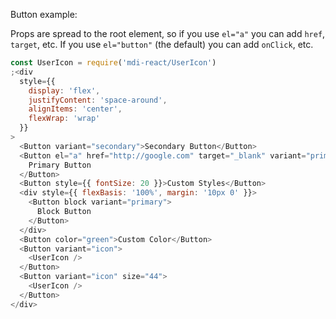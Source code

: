 Button example:

Props are spread to the root element, so if you use `el="a"` you can add `href`, `target`, etc. If you use `el="button"` (the default) you can add `onClick`, etc.

```js
const UserIcon = require('mdi-react/UserIcon')
;<div
  style={{
    display: 'flex',
    justifyContent: 'space-around',
    alignItems: 'center',
    flexWrap: 'wrap'
  }}
>
  <Button variant="secondary">Secondary Button</Button>
  <Button el="a" href="http://google.com" target="_blank" variant="primary">
    Primary Button
  </Button>
  <Button style={{ fontSize: 20 }}>Custom Styles</Button>
  <div style={{ flexBasis: '100%', margin: '10px 0' }}>
    <Button block variant="primary">
      Block Button
    </Button>
  </div>
  <Button color="green">Custom Color</Button>
  <Button variant="icon">
    <UserIcon />
  </Button>
  <Button variant="icon" size="44">
    <UserIcon />
  </Button>
</div>
```
